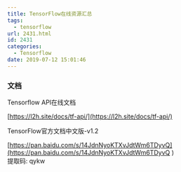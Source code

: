 ```yaml
---
title: TensorFlow在线资源汇总
tags:
  - tensorflow
url: 2431.html
id: 2431
categories:
  - Tensorflow
date: 2019-07-12 15:01:46
---
```


### 文档

Tensorflow API在线文档

[https://l2h.site/docs/tf-api/﻿](https://l2h.site/docs/tf-api/)

TensorFlow官方文档中文版-v1.2

[https://pan.baidu.com/s/14JdnNyoKTXvJdtWm6TDyvQ](https://pan.baidu.com/s/14JdnNyoKTXvJdtWm6TDyvQ )  
提取码: qykw